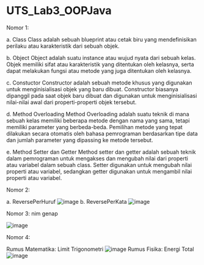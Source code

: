 # UTS_Lab3_OOPJava
Nomor 1:

a.	Class Class adalah sebuah blueprint atau cetak biru yang mendefinisikan perilaku atau karakteristik dari sebuah objek. 

b.	Object Object adalah suatu instance atau wujud nyata dari sebuah kelas. Objek memiliki sifat atau karakteristik yang ditentukan oleh kelasnya, serta dapat melakukan fungsi atau metode yang juga ditentukan oleh kelasnya. 

c.	Constuctor Constructor adalah sebuah metode khusus yang digunakan untuk menginisialisasi objek yang baru dibuat. Constructor biasanya dipanggil pada saat objek baru dibuat dan digunakan untuk menginisialisasi nilai-nilai awal dari properti-properti objek tersebut. 

d.	Method Overloading Method Overloading adalah suatu teknik di mana sebuah kelas memiliki beberapa metode dengan nama yang sama, tetapi memiliki parameter yang berbeda-beda. Pemilihan metode yang tepat dilakukan secara otomatis oleh bahasa pemrograman berdasarkan tipe data dan jumlah parameter yang dipassing ke metode tersebut. 

e.	Method Setter dan Getter Method setter dan getter adalah sebuah teknik dalam pemrograman untuk mengakses dan mengubah nilai dari properti atau variabel dalam sebuah class. Setter digunakan untuk mengubah nilai properti atau variabel, sedangkan getter digunakan untuk mengambil nilai properti atau variabel.


Nomor 2:

  a. ReversePerHuruf
  ![image](https://user-images.githubusercontent.com/114595104/236164636-0cad1980-31cf-4f11-bb7a-f2eec58df03f.png)
  b. ReversePerKata
  ![image](https://user-images.githubusercontent.com/114595104/236164949-aa4d9e3e-d9f8-4047-a50e-1559eeb73d77.png)


Nomor 3: nim genap

![image](https://user-images.githubusercontent.com/114595104/236165376-b3a46720-2326-40db-af5b-e593b0632d15.png)


Nomor 4: 

  Rumus Matematika: Limit Trigonometri
  ![image](https://user-images.githubusercontent.com/114595104/236166094-b14d460b-b088-4b63-8d19-14dbb5ece3b1.png)
  Rumus Fisika: Energi Total
  ![image](https://user-images.githubusercontent.com/114595104/236166366-d9af3dfb-9199-4e1f-a0dd-349976d4d55f.png)

